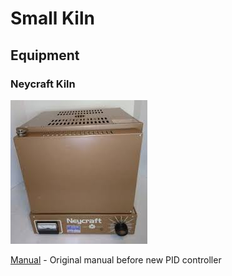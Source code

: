 # Small Kiln

## Equipment

### Neycraft Kiln

![](../.gitbook/assets/image%20%2828%29.png)

[Manual](https://drive.google.com/open?id=16keMdt3azUtFpx0ax8TyIpzapcICosk5) - Original manual before new PID controller



